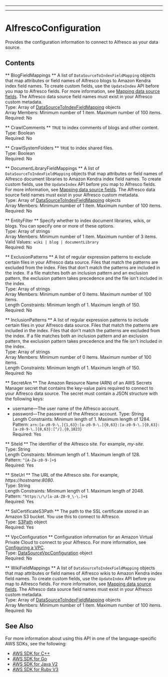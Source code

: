 --------

--------

# AlfrescoConfiguration<a name="API_AlfrescoConfiguration"></a>

Provides the configuration information to connect to Alfresco as your data source\.

## Contents<a name="API_AlfrescoConfiguration_Contents"></a>

 ** BlogFieldMappings **   <a name="Kendra-Type-AlfrescoConfiguration-BlogFieldMappings"></a>
A list of `DataSourceToIndexFieldMapping` objects that map attributes or field names of Alfresco blogs to Amazon Kendra index field names\. To create custom fields, use the `UpdateIndex` API before you map to Alfresco fields\. For more information, see [ Mapping data source fields](https://docs.aws.amazon.com/kendra/latest/dg/field-mapping.html)\. The Alfresco data source field names must exist in your Alfresco custom metadata\.  
Type: Array of [DataSourceToIndexFieldMapping](API_DataSourceToIndexFieldMapping.md) objects  
Array Members: Minimum number of 1 item\. Maximum number of 100 items\.  
Required: No

 ** CrawlComments **   <a name="Kendra-Type-AlfrescoConfiguration-CrawlComments"></a>
 `TRUE` to index comments of blogs and other content\.  
Type: Boolean  
Required: No

 ** CrawlSystemFolders **   <a name="Kendra-Type-AlfrescoConfiguration-CrawlSystemFolders"></a>
 `TRUE` to index shared files\.  
Type: Boolean  
Required: No

 ** DocumentLibraryFieldMappings **   <a name="Kendra-Type-AlfrescoConfiguration-DocumentLibraryFieldMappings"></a>
A list of `DataSourceToIndexFieldMapping` objects that map attributes or field names of Alfresco document libraries to Amazon Kendra index field names\. To create custom fields, use the `UpdateIndex` API before you map to Alfresco fields\. For more information, see [ Mapping data source fields](https://docs.aws.amazon.com/kendra/latest/dg/field-mapping.html)\. The Alfresco data source field names must exist in your Alfresco custom metadata\.  
Type: Array of [DataSourceToIndexFieldMapping](API_DataSourceToIndexFieldMapping.md) objects  
Array Members: Minimum number of 1 item\. Maximum number of 100 items\.  
Required: No

 ** EntityFilter **   <a name="Kendra-Type-AlfrescoConfiguration-EntityFilter"></a>
Specify whether to index document libraries, wikis, or blogs\. You can specify one or more of these options\.  
Type: Array of strings  
Array Members: Minimum number of 1 item\. Maximum number of 3 items\.  
Valid Values:` wiki | blog | documentLibrary`   
Required: No

 ** ExclusionPatterns **   <a name="Kendra-Type-AlfrescoConfiguration-ExclusionPatterns"></a>
A list of regular expression patterns to exclude certain files in your Alfresco data source\. Files that match the patterns are excluded from the index\. Files that don't match the patterns are included in the index\. If a file matches both an inclusion pattern and an exclusion pattern, the exclusion pattern takes precedence and the file isn't included in the index\.  
Type: Array of strings  
Array Members: Minimum number of 0 items\. Maximum number of 100 items\.  
Length Constraints: Minimum length of 1\. Maximum length of 150\.  
Required: No

 ** InclusionPatterns **   <a name="Kendra-Type-AlfrescoConfiguration-InclusionPatterns"></a>
A list of regular expression patterns to include certain files in your Alfresco data source\. Files that match the patterns are included in the index\. Files that don't match the patterns are excluded from the index\. If a file matches both an inclusion pattern and an exclusion pattern, the exclusion pattern takes precedence and the file isn't included in the index\.  
Type: Array of strings  
Array Members: Minimum number of 0 items\. Maximum number of 100 items\.  
Length Constraints: Minimum length of 1\. Maximum length of 150\.  
Required: No

 ** SecretArn **   <a name="Kendra-Type-AlfrescoConfiguration-SecretArn"></a>
The Amazon Resource Name \(ARN\) of an AWS Secrets Manager secret that contains the key\-value pairs required to connect to your Alfresco data source\. The secret must contain a JSON structure with the following keys:  
+ username—The user name of the Alfresco account\.
+ password—The password of the Alfresco account\.
Type: String  
Length Constraints: Minimum length of 1\. Maximum length of 1284\.  
Pattern: `arn:[a-z0-9-\.]{1,63}:[a-z0-9-\.]{0,63}:[a-z0-9-\.]{0,63}:[a-z0-9-\.]{0,63}:[^/].{0,1023}`   
Required: Yes

 ** SiteId **   <a name="Kendra-Type-AlfrescoConfiguration-SiteId"></a>
The identifier of the Alfresco site\. For example, *my\-site*\.  
Type: String  
Length Constraints: Minimum length of 1\. Maximum length of 128\.  
Pattern: `^[A-Za-z0-9-]+$`   
Required: Yes

 ** SiteUrl **   <a name="Kendra-Type-AlfrescoConfiguration-SiteUrl"></a>
The URL of the Alfresco site\. For example, *https://hostname:8080*\.  
Type: String  
Length Constraints: Minimum length of 1\. Maximum length of 2048\.  
Pattern: `^https:\/\/[a-zA-Z0-9_\-\.]+$`   
Required: Yes

 ** SslCertificateS3Path **   <a name="Kendra-Type-AlfrescoConfiguration-SslCertificateS3Path"></a>
The path to the SSL certificate stored in an Amazon S3 bucket\. You use this to connect to Alfresco\.  
Type: [S3Path](API_S3Path.md) object  
Required: Yes

 ** VpcConfiguration **   <a name="Kendra-Type-AlfrescoConfiguration-VpcConfiguration"></a>
Configuration information for an Amazon Virtual Private Cloud to connect to your Alfresco\. For more information, see [Configuring a VPC](https://docs.aws.amazon.com/kendra/latest/dg/vpc-configuration.html)\.  
Type: [DataSourceVpcConfiguration](API_DataSourceVpcConfiguration.md) object  
Required: No

 ** WikiFieldMappings **   <a name="Kendra-Type-AlfrescoConfiguration-WikiFieldMappings"></a>
A list of `DataSourceToIndexFieldMapping` objects that map attributes or field names of Alfresco wikis to Amazon Kendra index field names\. To create custom fields, use the `UpdateIndex` API before you map to Alfresco fields\. For more information, see [ Mapping data source fields](https://docs.aws.amazon.com/kendra/latest/dg/field-mapping.html)\. The Alfresco data source field names must exist in your Alfresco custom metadata\.  
Type: Array of [DataSourceToIndexFieldMapping](API_DataSourceToIndexFieldMapping.md) objects  
Array Members: Minimum number of 1 item\. Maximum number of 100 items\.  
Required: No

## See Also<a name="API_AlfrescoConfiguration_SeeAlso"></a>

For more information about using this API in one of the language\-specific AWS SDKs, see the following:
+  [AWS SDK for C\+\+](https://docs.aws.amazon.com/goto/SdkForCpp/kendra-2019-02-03/AlfrescoConfiguration) 
+  [AWS SDK for Go](https://docs.aws.amazon.com/goto/SdkForGoV1/kendra-2019-02-03/AlfrescoConfiguration) 
+  [AWS SDK for Java V2](https://docs.aws.amazon.com/goto/SdkForJavaV2/kendra-2019-02-03/AlfrescoConfiguration) 
+  [AWS SDK for Ruby V3](https://docs.aws.amazon.com/goto/SdkForRubyV3/kendra-2019-02-03/AlfrescoConfiguration) 